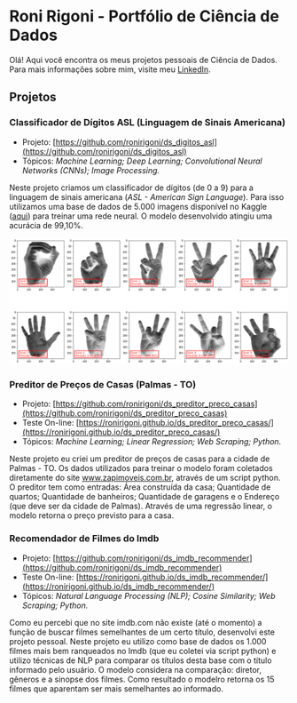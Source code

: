 # Roni Rigoni - Portfólio de Ciência de Dados

Olá! Aqui você encontra os meus projetos pessoais de Ciência de Dados. Para mais informações sobre mim, visite meu [LinkedIn](https://www.linkedin.com/in/ronirigoni/).


## Projetos

### Classificador de Dígitos ASL (Linguagem de Sinais Americana)

- Projeto: [https://github.com/ronirigoni/ds_digitos_asl](https://github.com/ronirigoni/ds_digitos_asl)
- Tópicos: *Machine Learning; Deep Learning; Convolutional Neural Networks (CNNs); Image Processing.*

Neste projeto criamos um classificador de dígitos (de 0 a 9) para a linguagem de sinais americana (*ASL - American Sign Language*). Para isso utilizamos uma base de dados de 5.000 imagens disponível no Kaggle ([aqui](https://www.kaggle.com/datasets/rayeed045/american-sign-language-digit-dataset)) para treinar uma rede neural. O modelo desenvolvido atingiu uma acurácia de 99,10%.

![Resultado do Modelo ASL](/imagens/resultado_meus_sinais.png)


### Preditor de Preços de Casas (Palmas - TO)

- Projeto: [https://github.com/ronirigoni/ds_preditor_preco_casas](https://github.com/ronirigoni/ds_preditor_preco_casas)
- Teste On-line: [https://ronirigoni.github.io/ds_preditor_preco_casas/](https://ronirigoni.github.io/ds_preditor_preco_casas/)
- Tópicos: *Machine Learning; Linear Regression; Web Scraping; Python.*

Neste projeto eu criei um preditor de preços de casas para a cidade de Palmas - TO. Os dados utilizados para treinar o modelo foram coletados diretamente do site www.zapimoveis.com.br, através de um script python. O preditor tem como entradas: Área construída da casa; Quantidade de quartos; Quantidade de banheiros; Quantidade de garagens e o Endereço (que deve ser da cidade de Palmas). Através de uma regressão linear, o modelo retorna o preço previsto para a casa.


### Recomendador de Filmes do Imdb

- Projeto: [https://github.com/ronirigoni/ds_imdb_recommender](https://github.com/ronirigoni/ds_imdb_recommender)
- Teste On-line: [https://ronirigoni.github.io/ds_imdb_recommender/](https://ronirigoni.github.io/ds_imdb_recommender/)
- Tópicos: *Natural Language Processing (NLP); Cosine Similarity; Web Scraping; Python.*

Como eu percebi que no site imdb.com não existe (até o momento) a função de buscar filmes semelhantes de um certo título, desenvolvi este projeto pessoal. Neste projeto eu utilizo como base de dados os 1.000 filmes mais bem ranqueados no Imdb (que eu coletei via script python) e utilizo técnicas de NLP para comparar os títulos desta base com o título informado pelo usuário. O modelo considera na comparação: diretor, gêneros e a sinopse dos filmes. Como resultado o modelro retorna os 15 filmes que aparentam ser mais semelhantes ao informado.